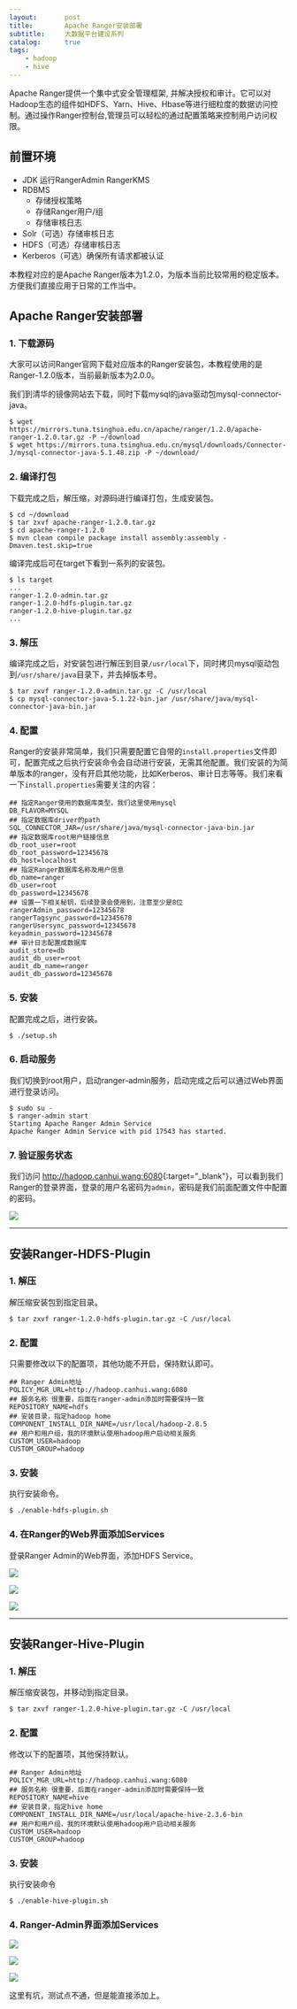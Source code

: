 ```yaml
---
layout:       post
title:        Apache Ranger安装部署
subtitle:     大数据平台建设系列
catalog:      true
tags:
    - hadoop
    - hive
---
```


Apache Ranger提供一个集中式安全管理框架, 并解决授权和审计。它可以对Hadoop生态的组件如HDFS、Yarn、Hive、Hbase等进行细粒度的数据访问控制。通过操作Ranger控制台,管理员可以轻松的通过配置策略来控制用户访问权限。

## 前置环境
- JDK 运行RangerAdmin RangerKMS
- RDBMS
    - 存储授权策略
    - 存储Ranger用户/组
    - 存储审核日志
- Solr（可选）存储审核日志
- HDFS（可选）存储审核日志
- Kerberos（可选）确保所有请求都被认证


本教程对应的是Apache Ranger版本为1.2.0，为版本当前比较常用的稳定版本。方便我们直接应用于日常的工作当中。

## Apache Ranger安装部署

### 1. 下载源码

大家可以访问Ranger官网下载对应版本的Ranger安装包，本教程使用的是Ranger-1.2.0版本，当前最新版本为2.0.0。

我们到清华的镜像网站去下载，同时下载mysql的java驱动包mysql-connector-java。

```shell
$ wget https://mirrors.tuna.tsinghua.edu.cn/apache/ranger/1.2.0/apache-ranger-1.2.0.tar.gz -P ~/download
$ wget https://mirrors.tuna.tsinghua.edu.cn/mysql/downloads/Connector-J/mysql-connector-java-5.1.48.zip -P ~/download/
```

### 2. 编译打包

下载完成之后，解压缩，对源码进行编译打包，生成安装包。

```shell
$ cd ~/download
$ tar zxvf apache-ranger-1.2.0.tar.gz
$ cd apache-ranger-1.2.0
$ mvn clean compile package install assembly:assembly -Dmaven.test.skip=true
```

编译完成后可在target下看到一系列的安装包。

```shell
$ ls target
...
ranger-1.2.0-admin.tar.gz
ranger-1.2.0-hdfs-plugin.tar.gz
ranger-1.2.0-hive-plugin.tar.gz
...
```

### 3. 解压

编译完成之后，对安装包进行解压到目录`/usr/local`下，同时拷贝mysql驱动包到`/usr/share/java`目录下，并去掉版本号。

```shell
$ tar zxvf ranger-1.2.0-admin.tar.gz -C /usr/local
$ cp mysql-connector-java-5.1.22-bin.jar /usr/share/java/mysql-connector-java-bin.jar
```

### 4. 配置

Ranger的安装非常简单，我们只需要配置它自带的`install.properties`文件即可，配置完成之后执行安装命令会自动进行安装，无需其他配置。我们安装的为简单版本的ranger，没有开启其他功能，比如Kerberos、审计日志等等。我们来看一下`install.properties`需要关注的内容：

```properties
## 指定Ranger使用的数据库类型，我们这里使用mysql
DB_FLAVOR=MYSQL
## 指定数据库driver的path
SQL_CONNECTOR_JAR=/usr/share/java/mysql-connector-java-bin.jar
## 指定数据库root用户链接信息
db_root_user=root
db_root_password=12345678
db_host=localhost
## 指定Ranger数据库名称及用户信息
db_name=ranger
db_user=root
db_password=12345678
## 设置一下相关秘钥，后续登录会使用到，注意至少是8位
rangerAdmin_password=12345678
rangerTagsync_password=12345678
rangerUsersync_password=12345678
keyadmin_password=12345678
## 审计日志配置成数据库
audit_store=db
audit_db_user=root
audit_db_name=ranger
audit_db_password=12345678
```
### 5. 安装
配置完成之后，进行安装。
```shell
$ ./setup.sh
```

### 6. 启动服务

我们切换到root用户，启动ranger-admin服务，启动完成之后可以通过Web界面进行登录访问。

```shell
$ sudo su -
$ ranger-admin start
Starting Apache Ranger Admin Service
Apache Ranger Admin Service with pid 17543 has started.
```
### 7. 验证服务状态
我们访问 <http://hadoop.canhui.wang:6080>{:target="_blank"}，可以看到我们Ranger的登录界面，登录的用户名密码为`admin`，密码是我们前面配置文件中配置的密码。

![][webpage]

---

## 安装Ranger-HDFS-Plugin
### 1. 解压
解压缩安装包到指定目录。
```shell
$ tar zxvf ranger-1.2.0-hdfs-plugin.tar.gz -C /usr/local
```

### 2. 配置
只需要修改以下的配置项，其他功能不开启，保持默认即可。

```properties
## Ranger Admin地址
POLICY_MGR_URL=http://hadoop.canhui.wang:6080
## 服务名称 很重要，后面在ranger-admin添加时需要保持一致
REPOSITORY_NAME=hdfs
## 安装目录，指定hadoop home
COMPONENT_INSTALL_DIR_NAME=/usr/local/hadoop-2.8.5
## 用户和用户组，我的环境默认使用hadoop用户启动相关服务
CUSTOM_USER=hadoop
CUSTOM_GROUP=hadoop
```

### 3. 安装
执行安装命令。
```shell
$ ./enable-hdfs-plugin.sh
```
### 4. 在Ranger的Web界面添加Services
登录Ranger Admin的Web界面，添加HDFS Service。

![][hdfs1]

![][hdfs2]

![][hdfs3]

---

## 安装Ranger-Hive-Plugin
### 1. 解压
解压缩安装包，并移动到指定目录。
```shell
$ tar zxvf ranger-1.2.0-hive-plugin.tar.gz -C /usr/local
```
### 2. 配置
修改以下的配置项，其他保持默认。
```properties
## Ranger Admin地址
POLICY_MGR_URL=http://hadoop.canhui.wang:6080
## 服务名称 很重要，后面在ranger-admin添加时需要保持一致
REPOSITORY_NAME=hive
## 安装目录，指定hive home
COMPONENT_INSTALL_DIR_NAME=/usr/local/apache-hive-2.3.6-bin
## 用户和用户组，我的环境默认使用hadoop用户启动相关服务
CUSTOM_USER=hadoop
CUSTOM_GROUP=hadoop
```
### 3. 安装
执行安装命令
```shell
$ ./enable-hive-plugin.sh
```
### 4. Ranger-Admin界面添加Services
![][hive1]

![][hive2]

![][hive3]

这里有坑，测试点不通，但是能直接添加上。

[webpage]:/img/post/ranger_web_page.png
[hdfs1]:/img/post/ranger_add_hdfs_service_1.png
[hdfs2]:/img/post/ranger_add_hdfs_service_2.png
[hdfs3]:/img/post/ranger_add_hdfs_service_3.png
[hive1]:/img/post/ranger_add_hive_service_1.png
[hive2]:/img/post/ranger_add_hive_service_2.png
[hive3]:/img/post/ranger_add_hive_service_3.png